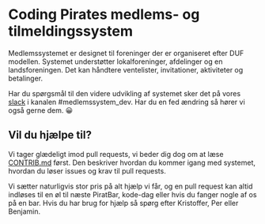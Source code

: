 # Coding Pirates medlems- og tilmeldingssystem
Medlemssystemet er designet til foreninger  der er organiseret efter DUF modellen. 
Systemet understøtter lokalforeninger, afdelinger og en landsforeningen. 
Det kan håndtere ventelister, invitationer, aktiviteter og betalinger. 


Har du spørgsmål til den videre udvikling af systemet sker det på vores 
[slack](https://codingpirates.signup.team) i kanalen #medlemssystem_dev. 
Har du en fed ændring så hører vi også gerne dem. 😀 


## Vil du hjælpe til?
Vi tager glædeligt imod pull requests, vi beder dig dog om at læse 
[CONTRIB.md](CONTRIB.md) først. Den beskriver hvordan du kommer 
igang med systemet, hvordan du løser issues og krav til pull requests.

Vi sætter naturligvis stor pris på alt hjælp vi får, og en pull request 
kan altid indløses til en øl til næste PiratBar, kode-dag eller hvis du 
fanger nogle af os på en bar. 
Hvis du har brug for hjælp så spørg efter Kristoffer, Per eller Benjamin.





